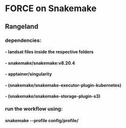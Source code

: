 # FORCE on Snakemake
## Rangeland
### dependencies:
#### - landsat files inside the respective folders
#### - snakemake/snakemake:v8.20.4
#### - apptainer/singularity
#### - (snakemake/snakemake-executor-plugin-kubernetes)
#### - (snakemake/snakemake-storage-plugin-s3)
### run the workflow using:
  #### snakemake --profile config/profile/
